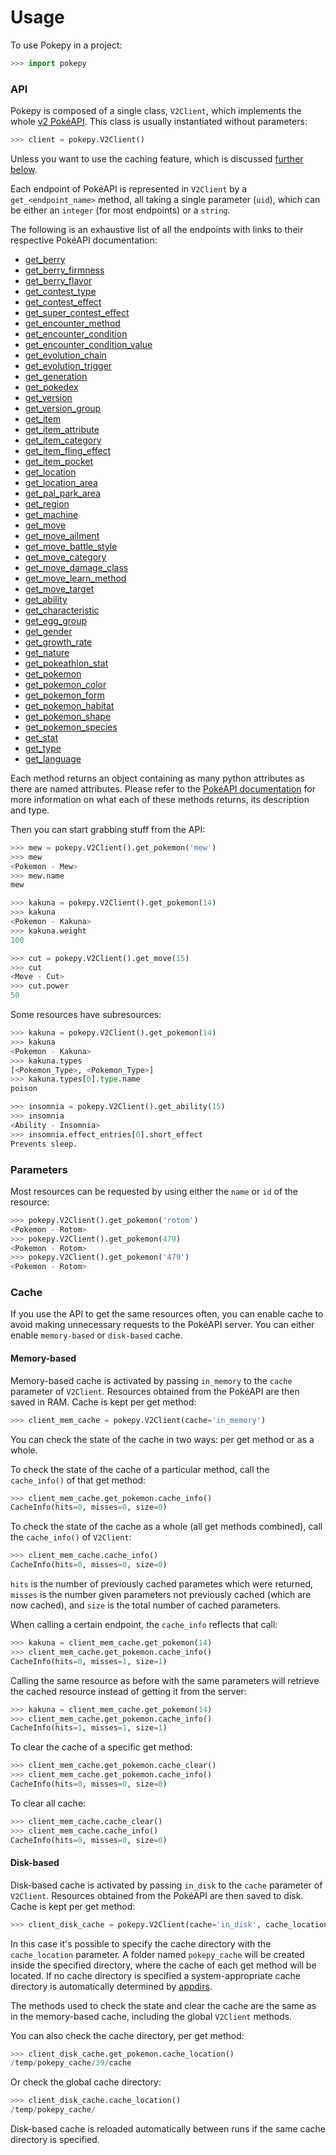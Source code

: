 # Usage

To use Pokepy in a project:

```python
>>> import pokepy
```

### API

Pokepy is composed of a single class, `V2Client`, which implements the whole
[v2 PokéAPI](https://pokeapi.co/docs/v2).
This class is usually instantiated without parameters:

```python
>>> client = pokepy.V2Client()
```

Unless you want to use the caching feature, which is discussed [further below](#cache).

Each endpoint of PokéAPI is represented in `V2Client` by a `get_<endpoint_name>` method,
all taking a single parameter (`uid`), which can be either an `integer` (for most endpoints) or a `string`.

The following is an exhaustive list of all the endpoints with links to their respective PokéAPI documentation:

- [get_berry](https://pokeapi.co/docs/v2#berries)
- [get_berry_firmness](https://pokeapi.co/docs/v2#berry-firmnesses)
- [get_berry_flavor](https://pokeapi.co/docs/v2#berry-flavors)
- [get_contest_type](https://pokeapi.co/docs/v2#contest-types)
- [get_contest_effect](https://pokeapi.co/docs/v2#contest-effects)
- [get_super_contest_effect](https://pokeapi.co/docs/v2#super-contest-effects)
- [get_encounter_method](https://pokeapi.co/docs/v2#encounter-methods)
- [get_encounter_condition](https://pokeapi.co/docs/v2#encounter-conditions)
- [get_encounter_condition_value](https://pokeapi.co/docs/v2#encounter-condition-values)
- [get_evolution_chain](https://pokeapi.co/docs/v2#evolution-chains)
- [get_evolution_trigger](https://pokeapi.co/docs/v2#evolution-triggers)
- [get_generation](https://pokeapi.co/docs/v2#generations)
- [get_pokedex](https://pokeapi.co/docs/v2#pokedexes)
- [get_version](https://pokeapi.co/docs/v2#version)
- [get_version_group](https://pokeapi.co/docs/v2#version-groups)
- [get_item](https://pokeapi.co/docs/v2#item)
- [get_item_attribute](https://pokeapi.co/docs/v2#item-attributes)
- [get_item_category](https://pokeapi.co/docs/v2#item-categories)
- [get_item_fling_effect](https://pokeapi.co/docs/v2#item-fling-effects)
- [get_item_pocket](https://pokeapi.co/docs/v2#item-pockets)
- [get_location](https://pokeapi.co/docs/v2#locations)
- [get_location_area](https://pokeapi.co/docs/v2#location-areas)
- [get_pal_park_area](https://pokeapi.co/docs/v2#pal-park-areas)
- [get_region](https://pokeapi.co/docs/v2#regions)
- [get_machine](https://pokeapi.co/docs/v2#machines)
- [get_move](https://pokeapi.co/docs/v2#moves)
- [get_move_ailment](https://pokeapi.co/docs/v2#move-ailments)
- [get_move_battle_style](https://pokeapi.co/docs/v2#move-battle-styles)
- [get_move_category](https://pokeapi.co/docs/v2#move-categories)
- [get_move_damage_class](https://pokeapi.co/docs/v2#move-damage-classes)
- [get_move_learn_method](https://pokeapi.co/docs/v2#move-learn-methods)
- [get_move_target](https://pokeapi.co/docs/v2#move-targets)
- [get_ability](https://pokeapi.co/docs/v2#abilities)
- [get_characteristic](https://pokeapi.co/docs/v2#characteristics)
- [get_egg_group](https://pokeapi.co/docs/v2#egg-groups)
- [get_gender](https://pokeapi.co/docs/v2#genders)
- [get_growth_rate](https://pokeapi.co/docs/v2#growth-rates)
- [get_nature](https://pokeapi.co/docs/v2#natures)
- [get_pokeathlon_stat](https://pokeapi.co/docs/v2#pokeathlon-stats)
- [get_pokemon](https://pokeapi.co/docs/v2#pokemon)
- [get_pokemon_color](https://pokeapi.co/docs/v2#pok%C3%A9mon-colors)
- [get_pokemon_form](https://pokeapi.co/docs/v2#pok%C3%A9mon-forms)
- [get_pokemon_habitat](https://pokeapi.co/docs/v2#pok%C3%A9mon-habitats)
- [get_pokemon_shape](https://pokeapi.co/docs/v2#pok%C3%A9mon-shapes)
- [get_pokemon_species](https://pokeapi.co/docs/v2#pok%C3%A9mon-species)
- [get_stat](https://pokeapi.co/docs/v2#stats)
- [get_type](https://pokeapi.co/docs/v2#types)
- [get_language](https://pokeapi.co/docs/v2#languages)

Each method returns an object containing as many python attributes as there are named attributes.
Please refer to the [PokéAPI documentation](https://pokeapi.co/docs/v2)
for more information on what each of these methods returns, its description and type.

Then you can start grabbing stuff from the API:

```python
>>> mew = pokepy.V2Client().get_pokemon('mew')
>>> mew
<Pokemon - Mew>
>>> mew.name
mew
```

```python
>>> kakuna = pokepy.V2Client().get_pokemon(14)
>>> kakuna
<Pokemon - Kakuna>
>>> kakuna.weight
100
```

```python
>>> cut = pokepy.V2Client().get_move(15)
>>> cut
<Move - Cut>
>>> cut.power
50
```

Some resources have subresources:

```python
>>> kakuna = pokepy.V2Client().get_pokemon(14)
>>> kakuna
<Pokemon - Kakuna>
>>> kakuna.types
[<Pokemon_Type>, <Pokemon_Type>]
>>> kakuna.types[0].type.name
poison
```

```python
>>> insomnia = pokepy.V2Client().get_ability(15)
>>> insomnia
<Ability - Insomnia>
>>> insomnia.effect_entries[0].short_effect
Prevents sleep.
```

### Parameters

Most resources can be requested by using either the `name` or `id` of the resource:

```python
>>> pokepy.V2Client().get_pokemon('rotom')
<Pokemon - Rotom>
>>> pokepy.V2Client().get_pokemon(479)
<Pokemon - Rotom>
>>> pokepy.V2Client().get_pokemon('479')
<Pokemon - Rotom>
```

### Cache

If you use the API to get the same resources often,
you can enable cache to avoid making unnecessary requests to the PokéAPI server.
You can either enable `memory-based` or `disk-based` cache.

#### Memory-based

Memory-based cache is activated by passing `in_memory` to the `cache` parameter of `V2Client`.
Resources obtained from the PokéAPI are then saved in RAM. Cache is kept per get method:

```python
>>> client_mem_cache = pokepy.V2Client(cache='in_memory')
```

You can check the state of the cache in two ways: per get method or as a whole.

To check the state of the cache of a particular method, call the `cache_info()`
of that get method:

```python
>>> client_mem_cache.get_pokemon.cache_info()
CacheInfo(hits=0, misses=0, size=0)
```

To check the state of the cache as a whole (all get methods combined),
call the `cache_info()` of `V2Client`:

```python
>>> client_mem_cache.cache_info()
CacheInfo(hits=0, misses=0, size=0)
```

`hits` is the number of previously cached parametes which were returned,
`misses` is the number given parameters not previously cached (which are now cached),
and `size` is the total number of cached parameters.

When calling a certain endpoint, the `cache_info` reflects that call:

```python
>>> kakuna = client_mem_cache.get_pokemon(14)
>>> client_mem_cache.get_pokemon.cache_info()
CacheInfo(hits=0, misses=1, size=1)
```

Calling the same resource as before with the same parameters will retrieve
the cached resource instead of getting it from the server:

```python
>>> kakuna = client_mem_cache.get_pokemon(14)
>>> client_mem_cache.get_pokemon.cache_info()
CacheInfo(hits=1, misses=1, size=1)
```

To clear the cache of a specific get method:

```python
>>> client_mem_cache.get_pokemon.cache_clear()
>>> client_mem_cache.get_pokemon.cache_info()
CacheInfo(hits=0, misses=0, size=0)
```

To clear all cache:

```python
>>> client_mem_cache.cache_clear()
>>> client_mem_cache.cache_info()
CacheInfo(hits=0, misses=0, size=0)
```

#### Disk-based

Disk-based cache is activated by passing `in_disk` to the `cache` parameter of `V2Client`.
Resources obtained from the PokéAPI are then saved to disk. Cache is kept per get method:

```python
>>> client_disk_cache = pokepy.V2Client(cache='in_disk', cache_location='/temp')
```

In this case it's possible to specify the cache directory with the `cache_location` parameter.
A folder named `pokepy_cache` will be created inside the specified directory, where the
cache of each get method will be located.
If no cache directory is specified a system-appropriate cache directory is automatically determined by
[appdirs](https://pypi.org/project/appdirs/).

The methods used to check the state and clear the cache are the same as in the memory-based cache,
including the global `V2Client` methods.

You can also check the cache directory, per get method:

```python
>>> client_disk_cache.get_pokemon.cache_location()
/temp/pokepy_cache/39/cache
```

Or check the global cache directory:

```python
>>> client_disk_cache.cache_location()
/temp/pokepy_cache/
```

Disk-based cache is reloaded automatically between runs if the same cache directory is specified.
